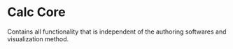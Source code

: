 # Calc Core

Contains all functionality that is independent of the authoring softwares and visualization method.